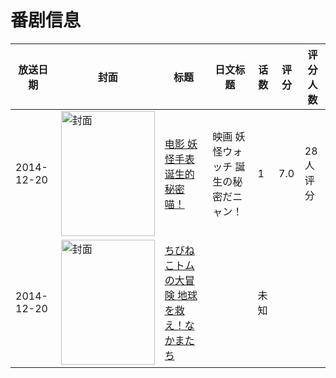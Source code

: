 # 番剧信息

|放送日期|封面|标题|日文标题|话数|评分|评分人数|
|---|---|---|---|---|---|---|
|2014-12-20|<img src="//lain.bgm.tv/pic/cover/c/91/b0/107446_ZTnXc.jpg" alt="封面" style="width:150px;height:200px;object-fit:cover;">|[电影 妖怪手表 诞生的秘密喵！](https://bangumi.tv/subject/107446)|映画 妖怪ウォッチ 誕生の秘密だニャン！|1|7.0|28人评分|
|2014-12-20|<img src="//lain.bgm.tv/pic/cover/c/a8/ef/332433_ZJV1P.jpg" alt="封面" style="width:150px;height:200px;object-fit:cover;">|[ちびねこトムの大冒険 地球を救え！なかまたち](https://bangumi.tv/subject/332433)||未知|||
